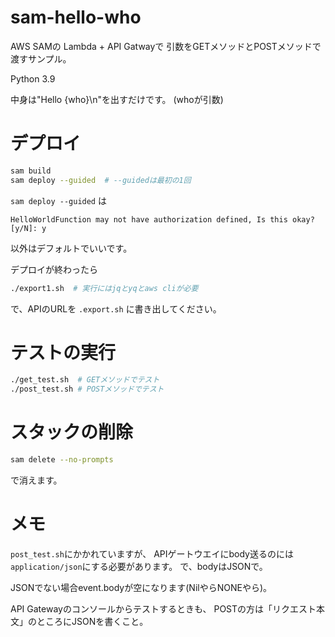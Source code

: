 # sam-hello-who

AWS SAMの Lambda + API Gatwayで
引数をGETメソッドとPOSTメソッドで渡すサンプル。

Python 3.9

中身は"Hello {who}\n"を出すだけです。
(whoが引数)


# デプロイ

```sh
sam build
sam deploy --guided  # --guidedは最初の1回
```

`sam deploy --guided` は

```
HelloWorldFunction may not have authorization defined, Is this okay? [y/N]: y
```

以外はデフォルトでいいです。

デプロイが終わったら
```sh
./export1.sh  # 実行にはjqとyqとaws cliが必要
```

で、APIのURLを `.export.sh` に書き出してください。


# テストの実行

```sh
./get_test.sh  # GETメソッドでテスト
./post_test.sh # POSTメソッドでテスト
```


# スタックの削除

```sh
sam delete --no-prompts
```
で消えます。


# メモ

`post_test.sh`にかかれていますが、
APIゲートウエイにbody送るのには
`application/json`にする必要があります。
で、bodyはJSONで。

JSONでない場合event.bodyが空になります(NilやらNONEやら)。

API Gatewayのコンソールからテストするときも、
POSTの方は「リクエスト本文」のところにJSONを書くこと。
